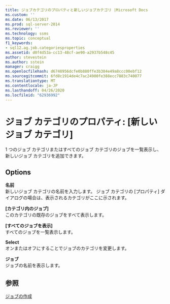 ```yaml
---
title: ジョブカテゴリのプロパティと新しいジョブカテゴリ |Microsoft Docs
ms.custom: ''
ms.date: 06/13/2017
ms.prod: sql-server-2014
ms.reviewer: ''
ms.technology: ssms
ms.topic: conceptual
f1_keywords:
- sql12.ag.job.categoriesproperties
ms.assetid: d0f4d53a-cc13-48cf-ae90-a2937b548c45
author: stevestein
ms.author: sstein
manager: craigg
ms.openlocfilehash: d6748956dcfe0b880ffe3b384e49a8ccc00ebf12
ms.sourcegitcommit: 6fd8c1914de4c7ac24900fe388ecc7883c740077
ms.translationtype: MT
ms.contentlocale: ja-JP
ms.lasthandoff: 04/26/2020
ms.locfileid: "62936992"
---
```

# <a name="job-categories-properties-and-new-job-category"></a>ジョブ カテゴリのプロパティ: [新しいジョブ カテゴリ]
  1 つのジョブ カテゴリまたはすべてのジョブ カテゴリのジョブを一覧表示し、新しいジョブ カテゴリを追加できます。  
  
## <a name="options"></a>Options  
 **名前**  
 新しいジョブ カテゴリの名前を入力します。 ジョブ カテゴリの [プロパティ] ダイアログの場合は、表示されるカテゴリがここに示されます。  
  
 **[カテゴリ内のジョブ]**  
 このカテゴリの既存のジョブをすべて表示します。  
  
 **[すべてのジョブを表示]**  
 すべてのジョブを一覧表示します。  
  
 **Select**  
 オンまたはオフにすることでジョブのカテゴリを変更します。  
  
 **ジョブ**  
 ジョブの名前を表示します。  
  
## <a name="see-also"></a>参照  
 [ジョブの作成](create-jobs.md)  
  
  

